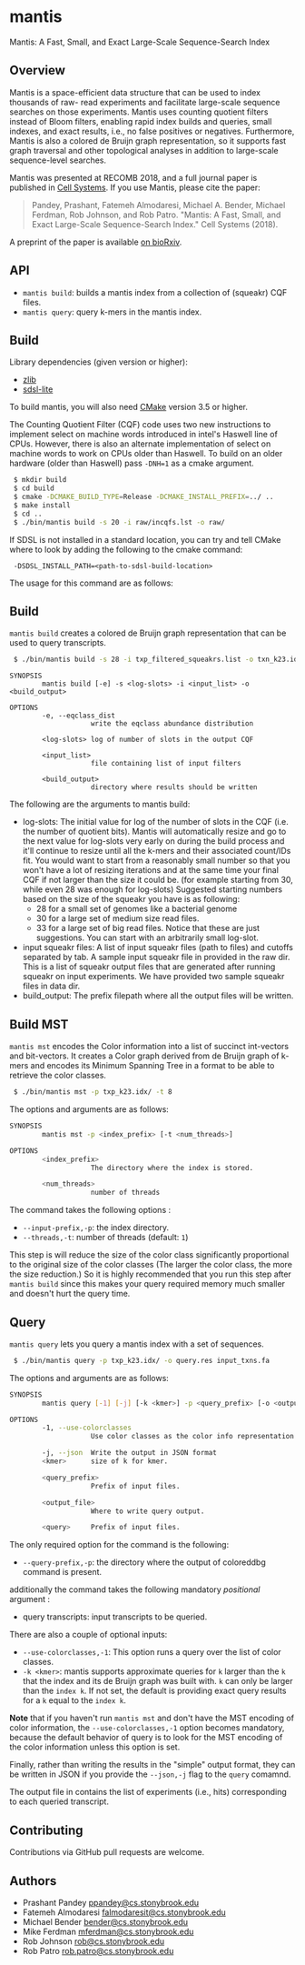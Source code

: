 # mantis
Mantis: A Fast, Small, and Exact Large-Scale Sequence-Search Index

Overview
--------

Mantis is a space-efficient data structure that can be used to index thousands of raw-
read experiments and facilitate large-scale sequence searches on those experiments. Mantis uses counting quotient
filters instead of Bloom filters, enabling rapid index builds and queries, small indexes, and exact results, i.e., no
false positives or negatives. Furthermore, Mantis is also a colored de Bruijn graph representation, so it supports fast
graph traversal and other topological analyses in addition to large-scale sequence-level searches.

Mantis was presented at RECOMB 2018, and a full journal paper is published in [Cell Systems](https://www.cell.com/cell-systems/abstract/S2405-4712(18)30239-4).  If you use Mantis, please cite the paper:

>Pandey, Prashant, Fatemeh Almodaresi, Michael A. Bender, Michael Ferdman, Rob Johnson, and Rob Patro. "Mantis: A Fast, Small, and Exact Large-Scale Sequence-Search Index." Cell Systems (2018).

A preprint of the paper is available [on bioRxiv](https://www.biorxiv.org/content/biorxiv/early/2017/11/10/217372.full.pdf).

API
--------
* `mantis build`: builds a mantis index from a collection of (squeakr) CQF files.
* `mantis query`: query k-mers in the mantis index.

Build
-------

Library dependencies (given version or higher):
 - [zlib](https://zlib.net/)
 - [sdsl-lite](https://github.com/simongog/sdsl-lite)
 
To build mantis, you will also need [CMake](https://cmake.org/) version 3.5 or higher.

The Counting Quotient Filter (CQF) code uses two new instructions to implement select on machine words
introduced in intel's Haswell line of CPUs. However, there is also an alternate
implementation of select on machine words to work on CPUs older than Haswell.
To build on an older hardware (older than Haswell) pass `-DNH=1` as a cmake argument.

```bash
 $ mkdir build
 $ cd build
 $ cmake -DCMAKE_BUILD_TYPE=Release -DCMAKE_INSTALL_PREFIX=../ ..
 $ make install
 $ cd ..
 $ ./bin/mantis build -s 20 -i raw/incqfs.lst -o raw/
```

If SDSL is not installed in a standard location, you can try and tell CMake where to look by adding
the following to the cmake command:

```
 -DSDSL_INSTALL_PATH=<path-to-sdsl-build-location>
```

The usage for this command are as follows:

Build
-------
`mantis build` creates a colored de Bruijn graph representation that can be used to query transcripts.

```bash
 $ ./bin/mantis build -s 28 -i txp_filtered_squeakrs.list -o txn_k23.idx/
```

```
SYNOPSIS
        mantis build [-e] -s <log-slots> -i <input_list> -o <build_output>

OPTIONS
        -e, --eqclass_dist
                    write the eqclass abundance distribution

        <log-slots> log of number of slots in the output CQF

        <input_list>
                    file containing list of input filters

        <build_output>
                    directory where results should be written
```

The following are the arguments to mantis build:
 - log-slots: The initial value for log of the number of slots in the CQF (i.e. the number of quotient bits).
 Mantis will automatically resize and go to the next value for log-slots very early on during the build process
 and it'll continue to resize until all the k-mers and their associated count/IDs fit.
 You would want to start from a reasonably small number so that you
 won't have a lot of resizing iterations and at the same time your final CQF
 if not larger than the size it could be. (for example starting from 30, while 
 even 28 was enough for log-slots)
 Suggested starting numbers based on the size of the squeakr you have is as following:
    - 28 for a small set of genomes like a bacterial genome
    - 30 for a large set of medium size read files.
    - 33 for a large set of big read files. 
 Notice that these are just suggestions. You can start with an arbitrarily small log-slot. 
 - input squeakr files: A list of input squeakr files (path to files) and cutoffs separated by tab. 
 A sample input squeakr file in provided in the raw dir. This is a list of squeakr output files that are generated after running squeakr on input experiments. We have provided two sample squeakr files in data dir.
 - build_output: The prefix filepath where all the output files will be written.

Build MST
-------
`mantis mst` encodes the Color information into a list of succinct 
int-vectors and bit-vectors. It creates a Color graph derived from de Bruijn graph of k-mers 
and encodes its Minimum Spanning Tree in a format to be able to retrieve the color classes.

```bash
 $ ./bin/mantis mst -p txp_k23.idx/ -t 8
```

The options and arguments are as follows:

```bash
SYNOPSIS
        mantis mst -p <index_prefix> [-t <num_threads>]

OPTIONS
        <index_prefix>
                    The directory where the index is stored.

        <num_threads>
                    number of threads
```
The command takes the following options :
 - `--input-prefix,-p`: the index directory.
 - `--threads,-t`: number of threads (default: `1`)

This step is will reduce the size of the color class 
significantly proportional to the original size of the color classes
(The larger the color class, the more the size reduction.)
So it is highly recommended that you run this step after `mantis build`
since this makes your query required memory much smaller and doesn't hurt
the query time. 

Query
-------

`mantis query` lets you query a mantis index with a set of sequences.

```bash
 $ ./bin/mantis query -p txp_k23.idx/ -o query.res input_txns.fa
```

The options and arguments are as follows:

```bash
SYNOPSIS
        mantis query [-1] [-j] [-k <kmer>] -p <query_prefix> [-o <output_file>] <query>

OPTIONS
        -1, --use-colorclasses
                    Use color classes as the color info representation instead of MST

        -j, --json  Write the output in JSON format
        <kmer>      size of k for kmer.

        <query_prefix>
                    Prefix of input files.

        <output_file>
                    Where to write query output.

        <query>     Prefix of input files.
```

 The only required option for the command is the following:
 - `--query-prefix,-p`: the directory where the output of coloreddbg command is present.
 
 additionally the command takes the following mandatory _positional_ argument :
 - query transcripts: input transcripts to be queried.

 There are also a couple of optional inputs:
 - `--use-colorclasses,-1`: This option runs a query over the list of color classes.
 - `-k <kmer>`: mantis supports approximate queries for `k`
 larger than the `k` that the index and its de Bruijn graph was built with.
 `k` can only be larger than the `index k`. If not set, the default
 is providing exact query results for a `k` equal to the `index k`.
 
 **Note** that if you haven't run `mantis mst` and don't
 have the MST encoding of color information, the `--use-colorclasses,-1` option becomes
 mandatory, because the default behavior of query is to look for
 the MST encoding of the color information unless this option is set.
 
 Finally, rather than writing the results in the "simple" output format, they can be written in JSON if you
 provide the `--json,-j` flag to the `query` comamnd.
 
The output file in contains the list of experiments (i.e., hits) corresponding to each queried transcript.

Contributing
------------
Contributions via GitHub pull requests are welcome.

Authors
-------
- Prashant Pandey <ppandey@cs.stonybrook.edu>
- Fatemeh Almodaresi <falmodaresit@cs.stonybrook.edu>
- Michael Bender <bender@cs.stonybrook.edu>
- Mike Ferdman <mferdman@cs.stonybrook.edu>
- Rob Johnson <rob@cs.stonybrook.edu>
- Rob Patro <rob.patro@cs.stonybrook.edu>
